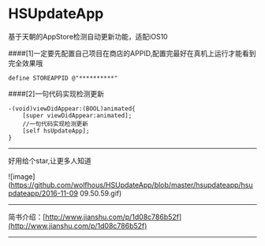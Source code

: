 # HSUpdateApp
基于天朝的AppStore检测自动更新功能，适配iOS10

####[1]一定要先配置自己项目在商店的APPID,配置完最好在真机上运行才能看到完全效果哦

```
define STOREAPPID @"**********"
```
####[2]一句代码实现检测更新


```
-(void)viewDidAppear:(BOOL)animated{
    [super viewDidAppear:animated];
    //一句代码实现检测更新
    [self hsUpdateApp];
}
```
***
好用给个star,让更多人知道

![image](https://github.com/wolfhous/HSUpdateApp/blob/master/hsupdateapp/hsupdateapp/2016-11-09 09.50.59.gif)
***
简书介绍：[http://www.jianshu.com/p/1d08c786b52f](http://www.jianshu.com/p/1d08c786b52f)
***

